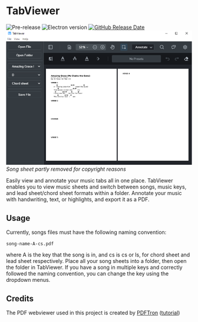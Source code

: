 # TabViewer

![Pre-release](https://img.shields.io/badge/status-pre--release-orange)
![Electron version](https://img.shields.io/badge/electron-v13.5.1-blue)
[![GitHub Release Date](https://img.shields.io/github/release-date/wrrnlim/electron-app-template)](https://github.com/wrrnlim/TabViewer/releases)
![Preview](./assets/img/preview.png)
*Song sheet partly removed for copyright reasons*

Easily view and annotate your music tabs all in one place. TabViewer enables you to view music sheets and switch between songs, music keys, and lead sheet/chord sheet formats within a folder. Annotate your music with handwriting, text, or highlights, and export it as a PDF.

## Usage

Currently, songs files must have the following naming convention:

```text
song-name-A-cs.pdf
```

where A is the key that the song is in, and cs is cs or ls, for chord sheet and lead sheet respectively. Place all your song sheets into a folder, then open the folder in TabViewer. If you have a song in multiple keys and correctly followed the naming convention, you can change the key using the dropdown menus.

## Credits

The PDF webviewer used in this project is created by [PDFTron](https://github.com/PDFTron/webviewer-electron-sample/) ([tutorial](https://youtu.be/FyZ40lNE-pY))
